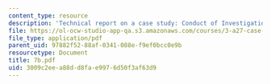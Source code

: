 ```yaml
---
content_type: resource
description: 'Technical report on a case study: Conduct of Investigation.'
file: https://ol-ocw-studio-app-qa.s3.amazonaws.com/courses/3-a27-case-studies-in-forensic-metallurgy-fall-2007/3009c2eea88dd8fae9976d50f3af63d9_7b.pdf
file_type: application/pdf
parent_uid: 97882f52-88af-0341-088e-f9ef0bcc0e9b
resourcetype: Document
title: 7b.pdf
uid: 3009c2ee-a88d-d8fa-e997-6d50f3af63d9
---
```

